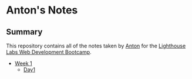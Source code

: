 # Anton's Notes

## Summary 

This repository contains all of the notes taken by [Anton](https://github.com/Forzafonz) for the [Lighthouse Labs Web Development Bootcamp](https://www.lighthouselabs.ca/).

* [Week 1](/Week_1)
  * [Day1](/Week_1/Day_1)